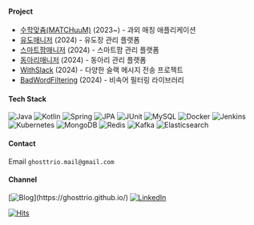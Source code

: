 #### Project
- [수학맞츔(MATCHuuM)](https://apps.apple.com/kr/app/%EC%88%98%ED%95%99%EB%A7%9E%EC%B8%94-%EB%82%B4-%EC%A1%B0%EA%B1%B4%EC%97%90-%EB%94%B1%EB%A7%9E%EB%8A%94-%EA%B3%BC%EC%99%B8%EA%B5%AC%ED%95%98%EA%B8%B0/id1643403313) (2023~) - 과외 매칭 애플리케이션    
- [유도매니저](https://github.com/Ghosttrio/judo-manager) (2024) - 유도장 관리 플랫폼     
- [스마트팜매니저](https://github.com/Ghosttrio/smart-farm-manager) (2024) - 스마트팜 관리 플랫폼     
- [동아리매니저](https://github.com/Ghosttrio/club-manager) (2024) - 동아리 관리 플랫폼      
- [WithSlack](https://github.com/Ghosttrio/with-slack) (2024) - 다양한 슬랙 메시지 전송 프로젝트     
- [BadWordFiltering](https://github.com/Ghosttrio/bad-words-filtering) (2024) - 비속어 필터링 라이브러리
  
#### Tech Stack
![Java](https://img.shields.io/badge/java-%23ED8B00.svg?style=for-the-badge&logo=openjdk&logoColor=white)
![Kotlin](https://img.shields.io/badge/kotlin-7F52FF?style=for-the-badge&logo=Kotlin&logoColor=white)
![Spring](https://img.shields.io/badge/spring-%236DB33F.svg?style=for-the-badge&logo=spring&logoColor=white)
![JPA](https://img.shields.io/badge/JPA-59666C?style=for-the-badge&logo=Hibernate&logoColor=white)
![JUnit](https://img.shields.io/badge/JUnit-25A162?style=for-the-badge&logo=JUnit5&logoColor=white)
![MySQL](https://img.shields.io/badge/MySQL-4479A1?style=for-the-badge&logo=mysql&logoColor=white)
![Docker](https://img.shields.io/badge/Docker-2496ED?style=for-the-badge&logo=Docker&logoColor=white)
![Jenkins](https://img.shields.io/badge/Jenkins-D24939?style=for-the-badge&logo=Jenkins&logoColor=white)
![Kubernetes](https://img.shields.io/badge/Kubernetes-326CE5?style=for-the-badge&logo=Kubernetes&logoColor=white)
![MongoDB](https://img.shields.io/badge/MongoDB-47A248?style=for-the-badge&logo=MongoDB&logoColor=white)
![Redis](https://img.shields.io/badge/Redis-FF4438?style=for-the-badge&logo=Redis&logoColor=white)
![Kafka](https://img.shields.io/badge/Kafka-231F20?style=for-the-badge&logo=ApacheKafka&logoColor=white)
![Elasticsearch](https://img.shields.io/badge/Elasticsearch-005571?style=for-the-badge&logo=Elasticsearch&logoColor=white)

#### Contact
Email `ghosttrio.mail@gmail.com`

#### Channel
[![Blog](https://img.shields.io/badge/Blog-FF7200?style=for-the-badge&logo=bloglovin&logoColor=white")](https://ghosttrio.github.io/)
[![LinkedIn](https://img.shields.io/badge/linkedin-%230077B5.svg?style=for-the-badge&logo=linkedin&logoColor=white)](https://www.linkedin.com/in/ghosttrio/)

[![Hits](https://hits.seeyoufarm.com/api/count/incr/badge.svg?url=https%3A%2F%2Fgithub.com%2FGhosttrio&count_bg=%23353733&title_bg=%2300BC84&icon=&icon_color=%23289CFF&title=hits&edge_flat=false)](https://hits.seeyoufarm.com)

<!-- [![Solved.ac Profile](http://mazassumnida.wtf/api/v2/generate_badge?boj=ghosttrio)](https://solved.ac/ghosttrio/) -->
